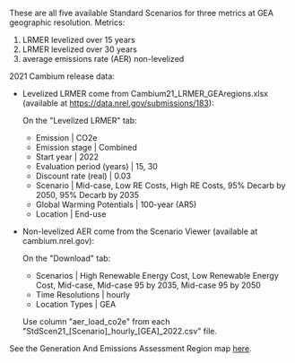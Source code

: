 These are all five available Standard Scenarios for three metrics at GEA geographic resolution. Metrics:
1. LRMER levelized over 15 years
2. LRMER levelized over 30 years
3. average emissions rate (AER) non-levelized

2021 Cambium release data:
- Levelized LRMER come from Cambium21_LRMER_GEAregions.xlsx (available at https://data.nrel.gov/submissions/183):

  On the "Levelized LRMER" tab:
  - Emission | CO2e
  - Emission stage | Combined
  - Start year | 2022
  - Evaluation period (years) | 15, 30
  - Discount rate (real) | 0.03
  - Scenario | Mid-case, Low RE Costs, High RE Costs, 95% Decarb by 2050, 95% Decarb by 2035
  - Global Warming Potentials | 100-year (AR5)
  - Location | End-use

- Non-levelized AER come from the Scenario Viewer (available at cambium.nrel.gov):

  On the "Download" tab:
  - Scenarios | High Renewable Energy Cost, Low Renewable Energy Cost, Mid-case, Mid-case 95 by 2035, Mid-case 95 by 2050
  - Time Resolutions | hourly
  - Location Types | GEA

  Use column "aer_load_co2e" from each "StdScen21_[Scenario]\_hourly_[GEA]_2022.csv" file.

See the Generation And Emissions Assessment Region map [here](https://github.com/NREL/resstock/wiki/Generation-And-Emissions-Assessment-Region-Map).
